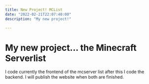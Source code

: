 ```yaml
--- 
title: New Project! MCList
date: "2022-02-21T22:07:40:00" 
description: "My new project!"

---
```



# My new project... the Minecraft Serverlist
I code currently the frontend of the mcserver list after this I code the backend. I will publish the website when both are finished.



